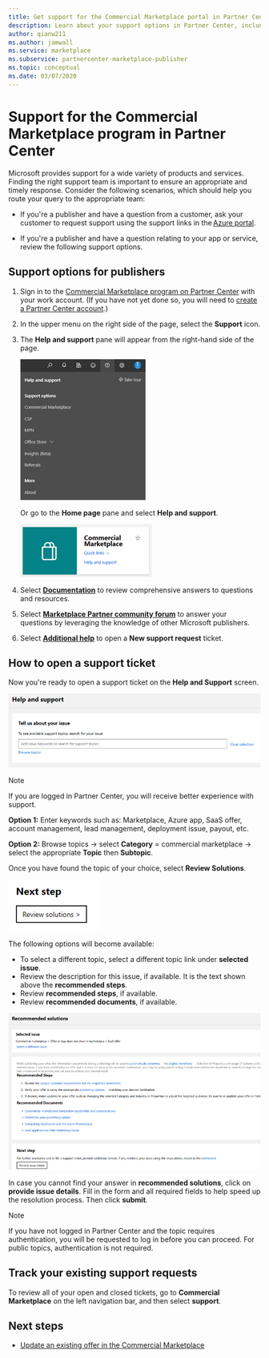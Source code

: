 ```yaml
---
title: Get support for the Commercial Marketplace portal in Partner Center
description: Learn about your support options in Partner Center, including how to file a support request.
author: qianw211
ms.author: jamwall 
ms.service: marketplace 
ms.subservice: partnercenter-marketplace-publisher
ms.topic: conceptual
ms.date: 03/07/2020
---
```


# Support for the Commercial Marketplace program in Partner Center

Microsoft provides support for a wide variety of products and services. Finding the right support team is important to ensure an appropriate and timely response. Consider the following scenarios, which should help you route your query to the appropriate team: 

- If you're a publisher and have a question from a customer, ask your customer to request support using the support links in the [Azure portal](https://portal.azure.com/). 

- If you're a publisher and have a question relating to your app or service, review the following support options.

## Support options for publishers

1. Sign in to the [Commercial Marketplace program on Partner Center](https://partner.microsoft.com/dashboard/commercial-marketplace/overview) with your work account. (If you have not yet done so, you will need to [create a Partner Center account](./create-account.md).)

2. In the upper menu on the right side of the page, select the **Support** icon. 
 
3. The **Help and support** pane will appear from the right-hand side of the page. 
 
   ![Support drop-down menu](./media/commercial-marketplace-support-pane.png)

    Or go to the **Home page** pane and select **Help and support**.

   ![Help and support from Home page](./media/homepage-help-support.png)

4. Select **[Documentation](../index.yml)** to review comprehensive answers to questions and resources. 

5. Select **[Marketplace Partner community forum](https://www.microsoftpartnercommunity.com/t5/Azure-Marketplace-and-AppSource/bd-p/2222)** to answer your questions by leveraging the knowledge of other Microsoft publishers. 

6. Select **[Additional help](https://aka.ms/marketplacepublishersupport)** to open a **New support request** ticket.  

## How to open a support ticket

Now you're ready to open a support ticket on the **Help and Support** screen.

![Help and support](./media/help-and-support.png)

>[!Note]
>If you are logged in Partner Center, you will receive better experience with support.

**Option 1:** Enter keywords such as: Marketplace, Azure app, SaaS offer, account management, lead management, deployment issue, payout, etc.

**Option 2:** Browse topics -> select **Category** = commercial marketplace -> select the appropriate **Topic** then **Subtopic**.

Once you have found the topic of your choice, select **Review Solutions**.

![Next step](./media/next-step.png)

The following options will become available:

* To select a different topic, select a different topic link under **selected issue**.
* Review the description for this issue, if available.  It is the text shown above the **recommended steps**.
* Review **recommended steps**, if available.
* Review **recommended documents**, if available.

![Recommended solutions](./media/recommended-solutions.png)

In case you cannot find your answer in **recommended solutions**, click on **provide issue details**.  Fill in the form and all required fields to help speed up the resolution process.  Then click **submit**.

>[!Note]
>If you have not logged in Partner Center and the topic requires authentication, you will be requested to log in before you can proceed.  For public topics, authentication is not required.

## Track your existing support requests 

To review all of your open and closed tickets, go to **Commercial Marketplace** on the left navigation bar, and then select **support**.

## Next steps

- [Update an existing offer in the Commercial Marketplace](./update-existing-offer.md)
